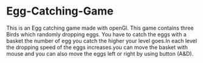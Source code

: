 # Egg-Catching-Game

This is an Egg catching game made with openGl. This game contains three Birds which randomly dropping eggs. You have to catch the eggs with a basket the number of egg you catch the higher your level goes.In each level the dropping speed of the eggs increases.you can move the basket with mouse and you can also move the eggs left or right by using button (A&D).
